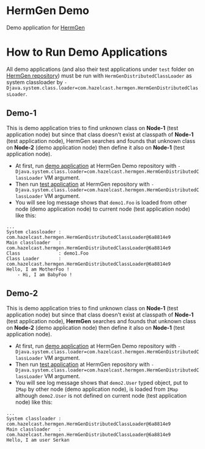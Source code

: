 # HermGen Demo
Demo application for [HermGen](https://github.com/serkan-ozal/hermgen)

How to Run Demo Applications
==============
All demo applications (and also their test applications under `test` folder on [HermGen repository](https://github.com/serkan-ozal/hermgen/tree/master/src/test/java)) must be run with `HermGenDistributedClassLoader` as system classloader by `-Djava.system.class.loader=com.hazelcast.hermgen.HermGenDistributedClassLoader`.

Demo-1
-------------
This is demo application tries to find unknown class on **Node-1** (test application node) but since that class doesn't exist at classpath of **Node-1** (test application node), HermGen searches and founds that unknown class on **Node-2** (demo application node) then define it also on **Node-1** (test application node).

* At first, run [demo application](https://github.com/serkan-ozal/hermgen-demo/blob/master/src/main/java/demo1/Demo1.java) at HermGen Demo repository with `-Djava.system.class.loader=com.hazelcast.hermgen.HermGenDistributedClassLoader` VM argument.
* Then run [test application](https://github.com/serkan-ozal/hermgen/blob/master/src/test/java/test1/Test1.java) at HermGen repository with `-Djava.system.class.loader=com.hazelcast.hermgen.HermGenDistributedClassLoader` VM argument.
* You will see log message shows that `demo1.Foo` is loaded from other node (demo application node) to current node (test application node) like this:
```
...
System classloader : com.hazelcast.hermgen.HermGenDistributedClassLoader@6a8814e9
Main classloader   : com.hazelcast.hermgen.HermGenDistributedClassLoader@6a8814e9
Class              : demo1.Foo
Class Loader       : com.hazelcast.hermgen.HermGenDistributedClassLoader@6a8814e9
Hello, I am MotherFoo !
	- Hi, I am BabyFoo !
```

Demo-2
-------------
This is demo application tries to find unknown class on **Node-1** (test application node) but since that class doesn't exist at classpath of **Node-1** (test application node), **HermGen** searches and founds that unknown class on **Node-2** (demo application node) then define it also on **Node-1** (test application node).

* At first, run [demo application](https://github.com/serkan-ozal/hermgen-demo/blob/master/src/main/java/demo2/Demo2.java) at HermGen Demo repository with `-Djava.system.class.loader=com.hazelcast.hermgen.HermGenDistributedClassLoader` VM argument.
* Then run [test application](https://github.com/serkan-ozal/hermgen/blob/master/src/test/java/test2/Test2.java) at HermGen repository with `-Djava.system.class.loader=com.hazelcast.hermgen.HermGenDistributedClassLoader` VM argument.
* You will see log message shows that `demo2.User` typed object, put to `IMap` by other node (demo application node), is loaded from `IMap` although `demo2.User` is not defined on current node (test application node) like this:
```
...
System classloader : com.hazelcast.hermgen.HermGenDistributedClassLoader@6a8814e9
Main classloader   : com.hazelcast.hermgen.HermGenDistributedClassLoader@6a8814e9
Hello, I am user Serkan
```
